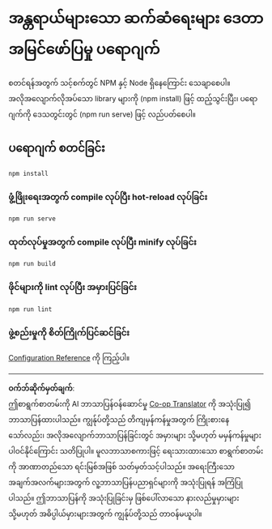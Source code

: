 <!--
CO_OP_TRANSLATOR_METADATA:
{
  "original_hash": "5c51a54dd89075a7a362890117b7ed9e",
  "translation_date": "2025-08-30T19:10:05+00:00",
  "source_file": "3-Data-Visualization/13-meaningful-visualizations/starter/README.md",
  "language_code": "my"
}
-->
# အန္တရာယ်များသော ဆက်ဆံရေးများ ဒေတာအမြင်ဖော်ပြမှု ပရောဂျက်

စတင်ရန်အတွက် သင့်စက်တွင် NPM နှင့် Node ရှိနေကြောင်း သေချာစေပါ။ အလိုအလျောက်လိုအပ်သော library များကို (npm install) ဖြင့် ထည့်သွင်းပြီး၊ ပရောဂျက်ကို ဒေသတွင်းတွင် (npm run serve) ဖြင့် လည်ပတ်စေပါ။

## ပရောဂျက် စတင်ခြင်း
```
npm install
```

### ဖွံ့ဖြိုးရေးအတွက် compile လုပ်ပြီး hot-reload လုပ်ခြင်း
```
npm run serve
```

### ထုတ်လုပ်မှုအတွက် compile လုပ်ပြီး minify လုပ်ခြင်း
```
npm run build
```

### ဖိုင်များကို lint လုပ်ပြီး အမှားပြင်ခြင်း
```
npm run lint
```

### ဖွဲ့စည်းမှုကို စိတ်ကြိုက်ပြင်ဆင်ခြင်း
[Configuration Reference](https://cli.vuejs.org/config/) ကို ကြည့်ပါ။

---

**ဝက်ဘ်ဆိုက်မှတ်ချက်**:  
ဤစာရွက်စာတမ်းကို AI ဘာသာပြန်ဝန်ဆောင်မှု [Co-op Translator](https://github.com/Azure/co-op-translator) ကို အသုံးပြု၍ ဘာသာပြန်ထားပါသည်။ ကျွန်ုပ်တို့သည် တိကျမှန်ကန်မှုအတွက် ကြိုးစားနေသော်လည်း၊ အလိုအလျောက်ဘာသာပြန်ခြင်းတွင် အမှားများ သို့မဟုတ် မမှန်ကန်မှုများ ပါဝင်နိုင်ကြောင်း သတိပြုပါ။ မူလဘာသာစကားဖြင့် ရေးသားထားသော စာရွက်စာတမ်းကို အာဏာတည်သော ရင်းမြစ်အဖြစ် သတ်မှတ်သင့်ပါသည်။ အရေးကြီးသော အချက်အလက်များအတွက် လူ့ဘာသာပြန်ပညာရှင်များကို အသုံးပြုရန် အကြံပြုပါသည်။ ဤဘာသာပြန်ကို အသုံးပြုခြင်းမှ ဖြစ်ပေါ်လာသော နားလည်မှုမှားများ သို့မဟုတ် အဓိပ္ပါယ်မှားများအတွက် ကျွန်ုပ်တို့သည် တာဝန်မယူပါ။ 